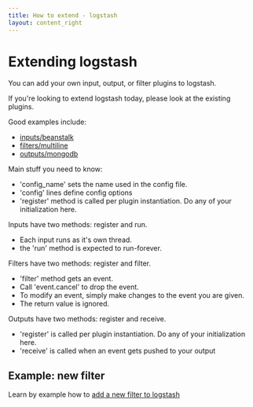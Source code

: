 ```yaml
---
title: How to extend - logstash
layout: content_right
---
```

# Extending logstash

You can add your own input, output, or filter plugins to logstash.

If you're looking to extend logstash today, please look at the existing plugins.

Good examples include:

* [inputs/beanstalk](https://github.com/logstash/logstash/blob/v1.0.8/lib/logstash/inputs/beanstalk.rb)
* [filters/multiline](https://github.com/logstash/logstash/blob/v1.0.8/lib/logstash/filters/multiline.rb)
* [outputs/mongodb](https://github.com/logstash/logstash/blob/v1.0.8/lib/logstash/outputs/mongodb.rb)

Main stuff you need to know:

* 'config_name' sets the name used in the config file.
* 'config' lines define config options
* 'register' method is called per plugin instantiation. Do any of your initialization here.

Inputs have two methods: register and run.

* Each input runs as it's own thread.
* the 'run' method is expected to run-forever.

Filters have two methods: register and filter.

* 'filter' method gets an event. 
* Call 'event.cancel' to drop the event.
* To modify an event, simply make changes to the event you are given.
* The return value is ignored.

Outputs have two methods: register and receive.

* 'register' is called per plugin instantiation. Do any of your initialization here.
* 'receive' is called when an event gets pushed to your output

## Example: new filter

Learn by example how to [add a new filter to logstash](example-add-a-new-filter)


